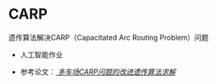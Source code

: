 # CARP

遗传算法解决CARP（Capacitated Arc Routing Problem）问题

- 人工智能作业

- 参考论文：[ _多车场CARP问题的改进遗传算法求解_ ](http://www.ixueshu.com/document/be75dcbbd6a69d6b.html)